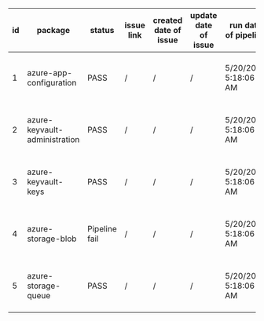 
| id | package | status | issue link | created date of issue | update date of issue | run date of pipeline | pipeline run link |
|----|---------|--------|------------|-----------------------|----------------------| ---------------------| ----------------- |
| 1 | azure-app-configuration | PASS | / | / | / | 5/20/2025 5:18:06 AM | https://dev.azure.com/v-wenjyu/content-validation-automation/_build/results?buildId=43 |
| 2 | azure-keyvault-administration | PASS | / | / | / | 5/20/2025 5:18:06 AM | https://dev.azure.com/v-wenjyu/content-validation-automation/_build/results?buildId=43 |
| 3 | azure-keyvault-keys | PASS | / | / | / | 5/20/2025 5:18:06 AM | https://dev.azure.com/v-wenjyu/content-validation-automation/_build/results?buildId=43 |
| 4 | azure-storage-blob | Pipeline fail | / | / | / | 5/20/2025 5:18:06 AM | https://dev.azure.com/v-wenjyu/content-validation-automation/_build/results?buildId=43 |
| 5 | azure-storage-queue | PASS | / | / | / | 5/20/2025 5:18:06 AM | https://dev.azure.com/v-wenjyu/content-validation-automation/_build/results?buildId=43 |